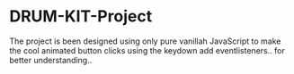 # DRUM-KIT-Project
  The project is been designed using only pure vanillah JavaScript to make the cool animated button clicks using the keydown add eventlisteners.. for better understanding..
